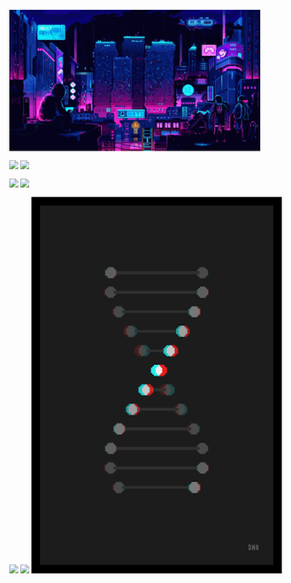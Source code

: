 
<img src="https://github.com/StarI3oy/StarI3oy/blob/main/res/pixel-night.gif" height="25%" width="90%"></img>

<img src="https://readme-typing-svg.herokuapp.com?font=DotGothic16&weight=700&size=24&duration=2000&pause=500&color=6C33F7&center=true&vCenter=true&width=300&lines=Go;TypeScript;React;Data+Science;Julia;Solid.js" width="45%" ></img> 
<img src="https://www.codewars.com/users/Alex%20Zykov/badges/large" width="45%" ></img> 

<img src="http://github-profile-summary-cards.vercel.app/api/cards/repos-per-language?username=StarI3oy&theme=tokyonight" width="45%" ></img> 
<img src="http://github-profile-summary-cards.vercel.app/api/cards/most-commit-language?username=StarI3oy&theme=tokyonight" width="45%" ></img> 

<img src="https://github-readme-stats.vercel.app/api?username=StarI3oy&theme=tokyonight" width="45%" ></img> 
<img src="http://github-readme-streak-stats.herokuapp.com?user=StarI3oy&theme=tokyonight" width="45%" ></img>
<img src="https://github.com/StarI3oy/StarI3oy/blob/main/res/dna.gif" height="25%" width="90%"></img> 
